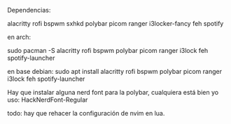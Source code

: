 

Dependencias:

alacritty
rofi
bspwm
sxhkd
polybar
picom 
ranger
i3locker-fancy
feh
spotify 

en arch:

sudo pacman -S alacritty rofi bspwm polybar picom ranger i3lock feh spotify-launcher

en base debian: 
sudo apt install alacritty rofi bspwm polybar picom ranger i3lock feh spotify-launcher

Hay que instalar alguna nerd font para la polybar, cualquiera está bien
yo uso: HackNerdFont-Regular

todo: hay que rehacer la configuración de nvim en lua.
